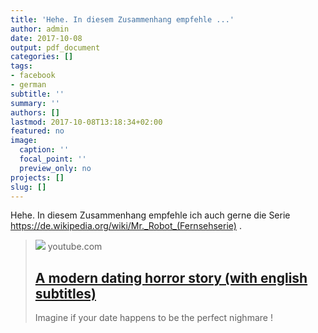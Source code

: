 ```yaml
---
title: 'Hehe. In diesem Zusammenhang empfehle ...'
author: admin
date: 2017-10-08
output: pdf_document
categories: []
tags:
- facebook
- german
subtitle: ''
summary: ''
authors: []
lastmod: 2017-10-08T13:18:34+02:00
featured: no
image:
  caption: ''
  focal_point: ''
  preview_only: no
projects: []
slug: []
---
```

Hehe. In diesem Zusammenhang empfehle ich auch gerne die Serie https://de.wikipedia.org/wiki/Mr._Robot_(Fernsehserie) .
> [![](https://i.ytimg.com/vi/xMtbGy3BThc/hqdefault.jpg)](https://www.youtube.com/watch?v=xMtbGy3BThc)
> youtube.com
> ## [A modern dating horror story (with english subtitles)](https://www.youtube.com/watch?v=xMtbGy3BThc)
>
>Imagine if your date happens to be the perfect nighmare !


